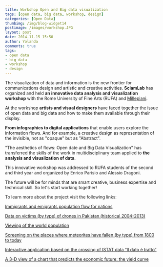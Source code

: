 ```yaml
---
title: Workshop Open and Big data visualization
tags: [open data, big data, workshop, design]
categories: [Open Data]
thumbimg: /img/blog-widget14
postimage: /images/workshop.JPG
layout: post
date: 2014-11-15 15:50
author: Yolanda
comments: true
tags:
- open data
- big data
- workshop
- design
---
```

The visualization of data and information is the new frontier for communications design and artistic and creative activities. **SciamLab** has organized and held **an innovative data analysis and visualization workshop** with the Rome University of Fine Arts (RUFA) and [Millepiani](http://www.millepiani.eu). 

At the workshop **artists and visual designers** have faced together the issue of open data and big data and how to make them available through their display.

**From infographics to digital applications** that enable users explore the information flows. And for example, a creative design as representation of the invisible, not as "opaque" but as "Abstract".

"The aesthetics of flows: Open date and Big Data Visualization" has transferred the skills of the work in multidisciplinary team applied to **the analysis and visualization of data**. 

This innovative workshop was addressed to RUFA students of the second and third year and organized by Enrico Parisio and Alessio Dragoni. 

The future will be for minds that are smart creative, business expertise and technical skill. So let's start working together!




To learn more about the project visit the following links:

[Immigrants and emigrants population flow for nations](http://www.peoplemov.in)  

[Data on victims (by type) of drones in Pakistan (historical 2004-2013)](http://drones.pitchinteractive.com/)

[Viewing of the world population](http://globe.chromeexperiments.com/)

[Screening on the places where meteorites have fallen (by type) from 1800 to today](http://maulik-kamdar.com/code/meteorViz/)

[Interactive application based on the crossing of ISTAT data “Il dato è tratto”](http://istatcontest.sciamlab.com/regioni.html)

[A 3-D view of a chart that predicts the economic future: the yield curve](http://www.nytimes.com/interactive/2015/03/19/upshot/3d-yield-curve-economic-growth.html?rref=upshot&smid=tw-upshotnyt&abt=0002&abg=1&_r=0)
